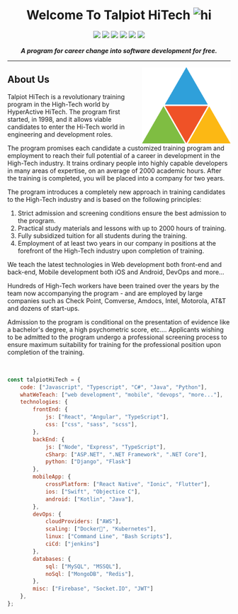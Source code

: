 <h1 align="center">Welcome To Talpiot HiTech <img src="https://user-images.githubusercontent.com/1303154/88677602-1635ba80-d120-11ea-84d8-d263ba5fc3c0.gif" width="28px" alt="hi"></h1>

<p align="center"> 
      <a href="https://www.talpiot-hitech.com"><img src="https://img.shields.io/badge/-Website-gray?style=for-the-badge&labelColor=black&logo=googlechrome&logoColor=white"/></a>
       <a href="mailto:info@talpiot-hitech.com"> <img src="https://img.shields.io/badge/-gmail-EA4335?style=for-the-badge&labelColor=black&logo=gmail&logoColor=EA4335"/></a>
    <a href="https://www.linkedin.com/school/talpiot-hitech"><img src="https://img.shields.io/badge/-linkedin-0077B5?style=for-the-badge&labelColor=black&logo=linkedin&logoColor=0077B5"/></a>
    <a href="https://www.facebook.com/TalpiotHiTech"><img src="https://img.shields.io/badge/-facebook-1877F2?style=for-the-badge&labelColor=black&logo=facebook&logoColor=1877F2%22"/></a>
  <a href="https://www.youtube.com/channel/UCR4J_RDIdSDjgYvB66gJ31w"><img src="https://img.shields.io/badge/-youtube-ff0000?style=for-the-badge&labelColor=black&logo=youtube&logoColor=ff0000"/></a>
    <a href="https://github.com/Talpiot-HiTech/"><img src="https://img.shields.io/badge/-github-181717?style=for-the-badge&labelColor=black&logo=github&logoColor=white"/></a>
    <br/>
    <br/>
    <b><em>A program for career change into software development for free.</em></b>
</p>

---

<img align='right' src="https://github.com/Talpiot-HiTech/.github/blob/main/profile/images/talpiot-hitech-logo.png" width="200"/>

## About Us

Talpiot HiTech is a revolutionary training program in the High-Tech world by HyperActive HiTech. The program first started, in 1998, and it allows viable candidates to enter the Hi-Tech world in engineering and development roles.

The program promises each candidate a customized training program and employment to reach their full potential of a career in development in the High-Tech industry. It trains ordinary people into highly capable developers in many areas of expertise, on an average of 2000 academic hours. After the training is completed, you will be placed into a company for two years.

The program introduces a completely new approach in training candidates to the High-Tech industry and is based on the following principles:
1. Strict admission and screening conditions ensure the best admission to the program.
2. Practical study materials  and lessons with up to 2000 hours of training.
3. Fully subsidized tuition for all students during the training.
4. Employment of at least two years in our company in positions at the forefront of the High-Tech industry upon completion of training.

We teach the latest technologies in Web development both front-end and back-end, Mobile development both iOS and Android, DevOps and more…

Hundreds of High-Tech workers have been trained over the years by the team now accompanying the program - and are employed by large companies such as Check Point, Comverse, Amdocs, Intel, Motorola, AT&T and dozens of start-ups.

Admission to the program is conditional on the presentation of evidence like a bachelor's degree, a high psychometric score, etc.…
Applicants wishing to be admitted to the program undergo a professional screening process to ensure maximum suitability for training for the professional position upon completion of the training.

<br/>

```javascript
const talpiotHiTech = {
    code: ["Javascript", "Typescript", "C#", "Java", "Python"],
    whatWeTeach: ["web development", "mobile", "devops", "more..."],
    technologies: {
        frontEnd: {
            js: ["React", "Angular", "TypeScript"],
            css: ["css", "sass", "scss"],
        },
        backEnd: {
            js: ["Node", "Express", "TypeScript"],
            cSharp: ["ASP.NET", ".NET Framework", ".NET Core"],
            python: ["Django", "Flask"]
        },
        mobileApp: {
            crossPlatform: ["React Native", "Ionic", "Flutter"],
            ios: ["Swift", "Objectice C"],
            android: ["Kotlin", "Java"],
        },
        devOps: {
            cloudProviders: ["AWS"],
            scaling: ["Docker🐳", "Kubernetes"],
            linux: ["Command Line", "Bash Scripts"],
            ciCd: ["jenkins"]
        },
        databases: {
            sql: ["MySQL", "MSSQL"],
            noSql: ["MongoDB", "Redis"],
        },
        misc: ["Firebase", "Socket.IO", "JWT"]
    },
};
```

